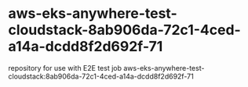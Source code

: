 # aws-eks-anywhere-test-cloudstack-8ab906da-72c1-4ced-a14a-dcdd8f2d692f-71
repository for use with E2E test job aws-eks-anywhere-test-cloudstack:8ab906da-72c1-4ced-a14a-dcdd8f2d692f-71
